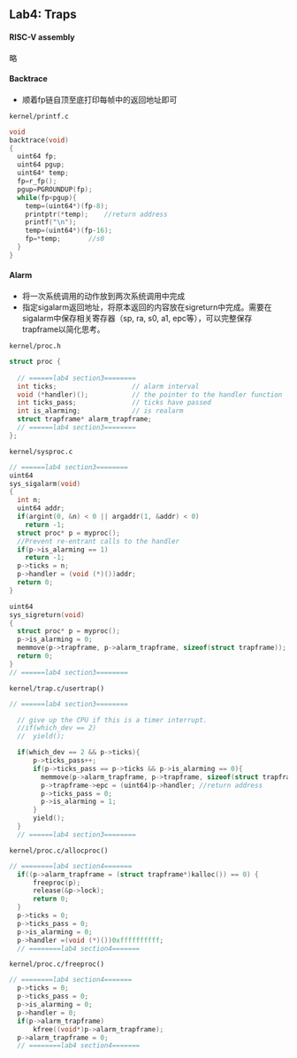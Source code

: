 ## Lab4: Traps

#### RISC-V assembly
略

#### Backtrace 
+ 顺着fp链自顶至底打印每帧中的返回地址即可

`kernel/printf.c`
```c
void
backtrace(void)
{
  uint64 fp;
  uint64 pgup;
  uint64* temp;
  fp=r_fp();
  pgup=PGROUNDUP(fp);
  while(fp<pgup){
    temp=(uint64*)(fp-8);
    printptr(*temp);    //return address
    printf("\n");
    temp=(uint64*)(fp-16);
    fp=*temp;       //s0
  }
}
```

#### Alarm
+ 将一次系统调用的动作放到两次系统调用中完成
+ 指定sigalarm返回地址，将原本返回的内容放在sigreturn中完成。需要在sigalarm中保存相关寄存器（sp, ra, s0, a1, epc等），可以完整保存trapframe以简化思考。

`kernel/proc.h`
```c
struct proc {
  
  // ======lab4 section3========
  int ticks;                   // alarm interval
  void (*handler)();           // the pointer to the handler function
  int ticks_pass;              // ticks have passed
  int is_alarming;             // is realarm
  struct trapframe* alarm_trapframe;
  // ======lab4 section3========
};
```

`kernel/sysproc.c`
```c
// ======lab4 section3========
uint64
sys_sigalarm(void)
{
  int n;
  uint64 addr;
  if(argint(0, &n) < 0 || argaddr(1, &addr) < 0)
   	return -1;
  struct proc* p = myproc();
  //Prevent re-entrant calls to the handler
  if(p->is_alarming == 1)
    return -1;
  p->ticks = n;
  p->handler = (void (*)())addr;
  return 0;
}

uint64
sys_sigreturn(void)
{
  struct proc* p = myproc();   
  p->is_alarming = 0;
  memmove(p->trapframe, p->alarm_trapframe, sizeof(struct trapframe));
  return 0;
}
// ======lab4 section3========
```

`kernel/trap.c/usertrap()`
```c
// ======lab4 section3========

  // give up the CPU if this is a timer interrupt.
  //if(which_dev == 2)
  //  yield();

  if(which_dev == 2 && p->ticks){
      p->ticks_pass++;
	  if(p->ticks_pass == p->ticks && p->is_alarming == 0){
		memmove(p->alarm_trapframe, p->trapframe, sizeof(struct trapframe));
		p->trapframe->epc = (uint64)p->handler;	//return address
	    p->ticks_pass = 0;
		p->is_alarming = 1;
	  }
      yield();
  }
  // ======lab4 section3========
```

`kernel/proc.c/allocproc()`
```c
// ========lab4 section4=======
  if((p->alarm_trapframe = (struct trapframe*)kalloc()) == 0) {
      freeproc(p);
	  release(&p->lock);
      return 0;
  }
  p->ticks = 0;
  p->ticks_pass = 0;
  p->is_alarming = 0;
  p->handler =(void (*)())0xffffffffff;
  // ========lab4 section4=======
```

`kernel/proc.c/freeproc()`
```c
// ========lab4 section4=======
  p->ticks = 0;
  p->ticks_pass = 0;
  p->is_alarming = 0;
  p->handler = 0;
  if(p->alarm_trapframe)
      kfree((void*)p->alarm_trapframe);
  p->alarm_trapframe = 0;
  // ========lab4 section4=======
```